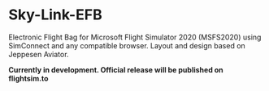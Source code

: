 # Sky-Link-EFB
Electronic Flight Bag for Microsoft Flight Simulator 2020 (MSFS2020) using SimConnect and any compatible browser. Layout and design based on Jeppesen Aviator.

**Currently in development. Official release will be published on flightsim.to**
